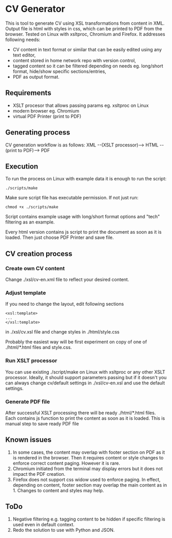 # CV Generator

This is tool to generate CV using XSL transformations from content in XML. Output file is html with styles in css, which can be printed to PDF from the browser.
Tested on Linux with xsltproc, Chromium and Firefox.
It addresses following needs:
- CV content in text format or similar that can be easily edited using any text editor,
- content stored in home network repo with version control,
- tagged content so it can be filtered depending on needs eg. long/short format, hide/show specific sections/entries,
- PDF as output format.

## Requirements
- XSLT procesor that allows passing params eg. xsltproc on Linux
- modern browser eg. Chromium
- virtual PDF Printer (print to PDF)

## Generating process
CV generation  workflow is as follows:
XML --(XSLT processor)--> HTML --(print to PDF)--> PDF

## Execution
To run the process on Linux with example data it is enough to run the script:
```
./scripts/make
```
Make sure script file has executable permission. If not just run:
```
chmod +x ./scripts/make
```
Script contains example usage with long/short format options and "tech" filtering as an example.

Every html version contains js script to print the document as soon as it is loaded. Then just choose PDF Printer and save file.

## CV creation process

### Create own CV content
Change ./xsl/cv-en.xml file to reflect your desired content.

### Adjust template
If you need to change the layout, edit following sections
```
<xsl:template>
...
</xsl:template>
```
in  ./xsl/cv.xsl file and change styles in ./html/style.css

Probably the easiest way will be first experiment on copy of one of ./html/*.html files and style.css.

### Run XSLT processor
You can use existing ./script/make on Linux with xsltproc or any other XSLT processor. Ideally, it should support parameters passing but if it doesn't you can always change cv/default settings in ./xsl/cv-en.xsl and use the default settings.

### Generate PDF file
After successful XSLT processing there will be ready ./html/*.html files. Each contains js function to print the content as soon as it is loaded. This is manual step to save ready PDF file

## Known issues
1. In some cases, the content may overlap with footer section on PDF as it is rendered in the browser. Then it requires content or style changes to enforce correct content paging. However it is rare.
2. Chromium initiated from the terminal may display errors but it does not impact the PDF creation.
3. Firefox does not support css widow used to enforce paging. In effect, depending on content, footer section may overlap the main content as in 1. Changes to content and styles may help.

## ToDo

1. Negative filtering e.g. tagging content to be hidden if specific filtering is used even in default context.
2. Redo the solution to use with Python and JSON.
